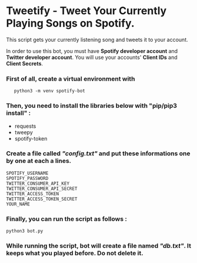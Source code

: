 
# Tweetify - Tweet Your Currently Playing Songs on Spotify.

This script gets your currently listening song and tweets it to your account.

In order to use this bot, you must have  **Spotify developer account**  and  **Twitter developer account**. You will use your accounts' **Client IDs** and **Client Secrets**.

### First of all, create a virtual environment with

       python3 -m venv spotify-bot

### Then, you need to install the libraries below with "pip/pip3 install" :

-   requests
-   tweepy
-   spotify-token

### Create a file called _"config.txt"_ and put these informations one by one at each a lines.

	SPOTIFY_USERNAME 
	SPOTIFY_PASSWORD 
	TWITTER_CONSUMER_API_KEY
	TWITTER_CONSUMER_API_SECRET
	TWITTER_ACCESS_TOKEN
	TWITTER_ACCESS_TOKEN_SECRET
	YOUR_NAME

### Finally, you can run the script as follows :
 

	python3 bot.py

### While running the script, bot will create a file named _"db.txt"_. It keeps what you played before. Do not delete it.
